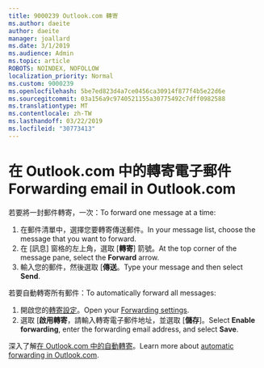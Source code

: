 ```yaml
---
title: 9000239 Outlook.com 轉寄
ms.author: daeite
author: daeite
manager: joallard
ms.date: 3/1/2019
ms.audience: Admin
ms.topic: article
ROBOTS: NOINDEX, NOFOLLOW
localization_priority: Normal
ms.custom: 9000239
ms.openlocfilehash: 5be7ed823d4a7ce0456ca30914f877f4b5e22d6e
ms.sourcegitcommit: 03a156a9c9740521155a30775492c7dff0982588
ms.translationtype: MT
ms.contentlocale: zh-TW
ms.lasthandoff: 03/22/2019
ms.locfileid: "30773413"
---
```

# <a name="forwarding-email-in-outlookcom"></a><span data-ttu-id="0dc7b-102">在 Outlook.com 中的轉寄電子郵件</span><span class="sxs-lookup"><span data-stu-id="0dc7b-102">Forwarding email in Outlook.com</span></span>

<span data-ttu-id="0dc7b-103">若要將一封郵件轉寄，一次：</span><span class="sxs-lookup"><span data-stu-id="0dc7b-103">To forward one message at a time:</span></span>

1. <span data-ttu-id="0dc7b-104">在郵件清單中，選擇您要轉寄傳送郵件。</span><span class="sxs-lookup"><span data-stu-id="0dc7b-104">In your message list, choose the message that you want to forward.</span></span>
2. <span data-ttu-id="0dc7b-105">在 [訊息] 窗格的左上角，選取 [**轉寄**] 箭號。</span><span class="sxs-lookup"><span data-stu-id="0dc7b-105">At the top corner of the message pane, select the **Forward** arrow.</span></span>
3. <span data-ttu-id="0dc7b-106">輸入您的郵件，然後選取 [**傳送**。</span><span class="sxs-lookup"><span data-stu-id="0dc7b-106">Type your message and then select **Send**.</span></span>

<span data-ttu-id="0dc7b-107">若要自動轉寄所有郵件：</span><span class="sxs-lookup"><span data-stu-id="0dc7b-107">To automatically forward all messages:</span></span>

1. <span data-ttu-id="0dc7b-108">開啟您的[轉寄設定](https://outlook.live.com/mail/options/mail/forwarding/forwardingOption)。</span><span class="sxs-lookup"><span data-stu-id="0dc7b-108">Open your [Forwarding settings](https://outlook.live.com/mail/options/mail/forwarding/forwardingOption).</span></span>
2. <span data-ttu-id="0dc7b-109">選取 [**啟用轉寄**，請輸入轉寄電子郵件地址，並選取 [**儲存**]。</span><span class="sxs-lookup"><span data-stu-id="0dc7b-109">Select **Enable forwarding**, enter the forwarding email address, and select **Save**.</span></span>

<span data-ttu-id="0dc7b-110">深入了解[在 Outlook.com 中的自動轉寄](https://support.office.com/article/6246987c-6c8f-4144-b255-14fc07007dad)。</span><span class="sxs-lookup"><span data-stu-id="0dc7b-110">Learn more about [automatic forwarding in Outlook.com](https://support.office.com/article/6246987c-6c8f-4144-b255-14fc07007dad).</span></span>